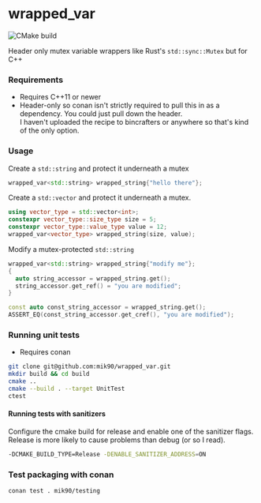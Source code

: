 # wrapped_var
![CMake build](https://github.com/mik90/wrapped_var/workflows/CMake/badge.svg)

Header only mutex variable wrappers like Rust's `std::sync::Mutex` but for C++

### Requirements
- Requires C++11 or newer
- Header-only so conan isn't strictly required to pull this in as a dependency. You could just pull down the header.  
  I haven't uploaded the recipe to bincrafters or anywhere so that's kind of the only option.

### Usage
Create a `std::string` and protect it underneath a mutex
```cpp
wrapped_var<std::string> wrapped_string{"hello there"};
```

Create a `std::vector` and protect it underneath a mutex.
```cpp
using vector_type = std::vector<int>;
constexpr vector_type::size_type size = 5;
constexpr vector_type::value_type value = 12;
wrapped_var<vector_type> wrapped_string(size, value);
```

Modify a mutex-protected `std::string`
```cpp
wrapped_var<std::string> wrapped_string{"modify me"};
{
  auto string_accessor = wrapped_string.get();
  string_accessor.get_ref() = "you are modified";
}

const auto const_string_accessor = wrapped_string.get();
ASSERT_EQ(const_string_accessor.get_cref(), "you are modified");
```

### Running unit tests
- Requires conan
```sh
git clone git@github.com:mik90/wrapped_var.git
mkdir build && cd build
cmake ..
cmake --build . --target UnitTest
ctest
```
#### Running tests with sanitizers
Configure the cmake build for release and enable one of the sanitizer flags.
Release is more likely to cause problems than debug (or so I read).
```sh
-DCMAKE_BUILD_TYPE=Release -DENABLE_SANITIZER_ADDRESS=ON
```

### Test packaging with conan
```sh
conan test . mik90/testing
```